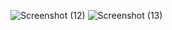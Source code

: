 ![Screenshot (12)](https://github.com/pritamgupta9/AnalyticData/assets/70558470/e0c84e34-66a9-4427-aa86-8099e5cad4be)
![Screenshot (13)](https://github.com/pritamgupta9/AnalyticData/assets/70558470/1e1cbe40-6cb5-4224-9057-219afa7de266)
